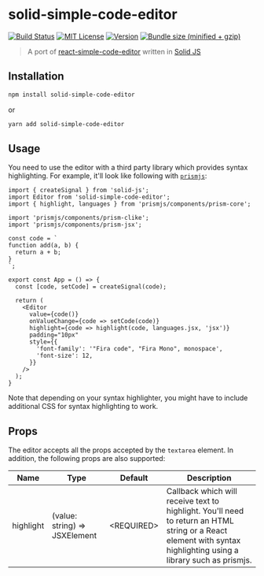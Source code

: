 # solid-simple-code-editor

[![Build Status][build-badge]][build]
[![MIT License][license-badge]][license]
[![Version][version-badge]][package]
[![Bundle size (minified + gzip)][bundle-size-badge]][bundle-size]

> A port of [react-simple-code-editor](https://react-simple-code-editor.github.io/react-simple-code-editor/) written in [Solid JS](https://solidjs.com)

## Installation

```sh
npm install solid-simple-code-editor
```

or

```sh
yarn add solid-simple-code-editor
```

## Usage

You need to use the editor with a third party library which provides syntax highlighting. For example, it'll look like following with [`prismjs`](https://prismjs.com):

```tsx
import { createSignal } from 'solid-js';
import Editor from 'solid-simple-code-editor';
import { highlight, languages } from 'prismjs/components/prism-core';

import 'prismjs/components/prism-clike';
import 'prismjs/components/prism-jsx';

const code = `
function add(a, b) {
  return a + b;
}
`;

export const App = () => {
  const [code, setCode] = createSignal(code);
  
  return (
    <Editor
      value={code()}
      onValueChange={code => setCode(code)}
      highlight={code => highlight(code, languages.jsx, 'jsx')}
      padding="10px"
      style={{
        'font-family': '"Fira code", "Fira Mono", monospace',
        'font-size': 12,
      }}
    />
  );
}
```

Note that depending on your syntax highlighter, you might have to include additional CSS for syntax highlighting to work.

## Props

The editor accepts all the props accepted by the `textarea` element. In addition, the following props are also supported:

| Name      | Type  | Default |Description |
| ----------| ------- | --------- | --------- |
| highlight | (value: string) => JSXElement | &lt;REQUIRED&gt; | Callback which will receive text to highlight. You'll need to return an HTML string or a React element with syntax highlighting using a library such as prismjs.

<!-- badges -->

[build-badge]: https://img.shields.io/circleci/build/github/raghavan-renganathan/solid-simple-code-editor/main.svg?style=flat-square
[build]: https://circleci.com/gh/raghavan-renganathan/solid-simple-code-editor
[license-badge]: https://img.shields.io/npm/l/solid-simple-code-editor.svg?style=flat-square
[license]: https://opensource.org/licenses/MIT
[version-badge]: https://img.shields.io/npm/v/solid-simple-code-editor.svg?style=flat-square
[package]: https://www.npmjs.com/package/solid-simple-code-editor
[bundle-size-badge]: https://img.shields.io/bundlephobia/minzip/solid-simple-code-editor.svg?style=flat-square
[bundle-size]: https://bundlephobia.com/result?p=solid-simple-code-editor

